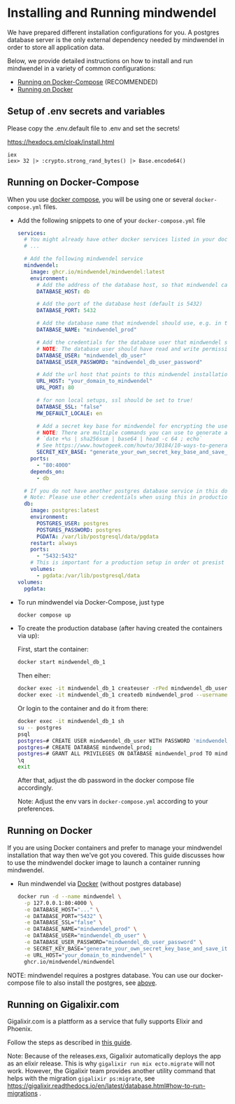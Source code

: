 # Installing and Running mindwendel

We have prepared different installation configurations for you. A postgres database server is the only external dependency needed by mindwendel in order to store all application data.

Below, we provide detailed instructions on how to install and run mindwendel in a variety of common configurations:

- [Running on Docker-Compose](#running-on-docker-compose) (RECOMMENDED)
- [Running on Docker](#running-on-docker)

## Setup of .env secrets and variables

Please copy the .env.default file to .env and set the secrets!

https://hexdocs.pm/cloak/install.html

```
iex
iex> 32 |> :crypto.strong_rand_bytes() |> Base.encode64()
```

## Running on Docker-Compose

When you use [docker compose](https://docs.docker.com/compose/), you will be using one or several `docker-compose.yml` files.

- Add the following snippets to one of your `docker-compose.yml` file

  ```yml
  services:
    # You might already have other docker services listed in your docker-compose file
    # ...

    # Add the following mindwendel service
    mindwendel:
      image: ghcr.io/mindwendel/mindwendel:latest
      environment:
        # Add the address of the database host, so that mindwendel can find the database, e.g. an ip address or a reference to another service in the docker-compose file
        DATABASE_HOST: db

        # Add the port of the database host (default is 5432)
        DATABASE_PORT: 5432

        # Add the database name that mindwendel should use, e.g. in this case we created and named the database `mindwendel_prod`
        DATABASE_NAME: "mindwendel_prod"

        # Add the credentials for the database user that mindwendel should use to access the database
        # NOTE: The database user should have read and write permissions
        DATABASE_USER: "mindwendel_db_user"
        DATABASE_USER_PASSWORD: "mindwendel_db_user_password"

        # Add the url host that points to this mindwendel installation. This is used by mindwendel to generate urls with the right host throughout the app.
        URL_HOST: "your_domain_to_mindwendel"
        URL_PORT: 80

        # for non local setups, ssl should be set to true!
        DATABASE_SSL: "false"
        MW_DEFAULT_LOCALE: en

        # Add a secret key base for mindwendel for encrypting the use session
        # NOTE: There are multiple commands you can use to generate a secret key base. Pick one command you like, e.g.:
        # `date +%s | sha256sum | base64 | head -c 64 ; echo`
        # See https://www.howtogeek.com/howto/30184/10-ways-to-generate-a-random-password-from-the-command-line/
        SECRET_KEY_BASE: "generate_your_own_secret_key_base_and_save_it"
      ports:
        - "80:4000"
      depends_on:
        - db

    # If you do not have another postgres database service in this docker-compose, you can add this postgres service.
    # Note: Please use other credentials when using this in production.
    db:
      image: postgres:latest
      environment:
        POSTGRES_USER: postgres
        POSTGRES_PASSWORD: postgres
        PGDATA: /var/lib/postgresql/data/pgdata
      restart: always
      ports:
        - "5432:5432"
      # This is important for a production setup in order ot presist the mindwendel database even the docker container is stopped and removed
      volumes:
        - pgdata:/var/lib/postgresql/data
  volumes:
    pgdata:
  ```

- To run mindwendel via Docker-Compose, just type

  ```sh
  docker compose up
  ```

- To create the production database (after having created the containers via up):

  First, start the container:

  ```sh
  docker start mindwendel_db_1
  ```

  Then eiher:

  ```sh
  docker exec -it mindwendel_db_1 createuser -rPed mindwendel_db_user --username=postgres
  docker exec -it mindwendel_db_1 createdb mindwendel_prod --username=mindwendel_db_user
  ```

  Or login to the container and do it from there:

  ```sh
  docker exec -it mindwendel_db_1 sh
  su -- postgres
  psql
  postgres=# CREATE USER mindwendel_db_user WITH PASSWORD 'mindwendel_db_user_password';
  postgres=# CREATE DATABASE mindwendel_prod;
  postgres=# GRANT ALL PRIVILEGES ON DATABASE mindwendel_prod TO mindwendel_db_user;
  \q
  exit
  ```

  After that, adjust the db password in the docker compose file accordingly.

  Note: Adjust the env vars in `docker-compose.yml` according to your preferences.

## Running on Docker

If you are using Docker containers and prefer to manage your mindwendel installation that way then we’ve got you covered. This guide discusses how to use the mindwendel docker image to launch a container running mindwendel.

- Run mindwendel via [Docker](https://docs.docker.com/engine/reference/run/) (without postgres database)
  ```sh
  docker run -d --name mindwendel \
    -p 127.0.0.1:80:4000 \
    -e DATABASE_HOST="..." \
    -e DATABASE_PORT="5432" \
    -e DATABASE_SSL="false" \
    -e DATABASE_NAME="mindwendel_prod" \
    -e DATABASE_USER="mindwendel_db_user" \
    -e DATABASE_USER_PASSWORD="mindwendel_db_user_password" \
    -e SECRET_KEY_BASE="generate_your_own_secret_key_base_and_save_it" \
    -e URL_HOST="your_domain_to_mindwendel" \
    ghcr.io/mindwendel/mindwendel
  ```

NOTE: mindwendel requires a postgres database. You can use our docker-compose file to also install the postgres, see [above](#running-on-docker-compose).

## Running on Gigalixir.com

Gigalixir.com is a plattform as a service that fully supports Elixir and Phoenix.

Follow the steps as described in [this guide](https://hexdocs.pm/phoenix/gigalixir.html#content).

Note: Because of the releases.exs, Gigalixir automatically deploys the app as an elixir release. This is why `gigalixir run mix ecto.migrate` will not work. However, the Gigalixir team provides another utility command that helps with the migration `gigalixir ps:migrate`, see https://gigalixir.readthedocs.io/en/latest/database.html#how-to-run-migrations .
